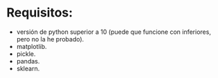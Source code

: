 # Requisitos:
- versión de python superior a 10 (puede que funcione con inferiores, pero no la he probado).
- matplotlib.
- pickle.
- pandas.
- sklearn.
